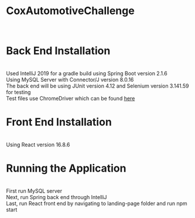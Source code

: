 # CoxAutomotiveChallenge
<br>

<h1>Back End Installation</h1>
<br>
Used IntelliJ 2019 for a gradle build using Spring Boot version 2.1.6
<br>
Using MySQL Server with Connector/J version 8.0.16
<br>
The back end will be using JUnit version 4.12 and Selenium version 3.141.59 for testing
<br>
Test files use ChromeDriver which can be found <a href="http://chromedriver.chromium.org/downloads">here</a>
<br>

<h1>Front End Installation</h1>
<br>
Using React version 16.8.6

<h1>Running the Application</h1>
<br>
First run MySQL server
<br>
Next, run Spring back end through IntelliJ
<br>
Last, run React front end by navigating to landing-page folder and run npm start